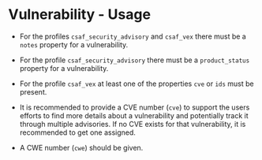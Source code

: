 # Vulnerability - Usage

* For the profiles `csaf_security_advisory` and `csaf_vex` there must be a `notes` property for a vulnerability.

* For the profile `csaf_security_advisory` there must be a `product_status` property for a vulnerability.

* For the profile `csaf_vex` at least one of the properties `cve` or `ids` must be present.

* It is recommended to provide a CVE number (`cve`) to support the users efforts to find more details about a
  vulnerability and potentially track it through multiple advisories. If no CVE exists for that vulnerability, it is
  recommended to get one assigned.

* A CWE number (`cwe`) should be given.
